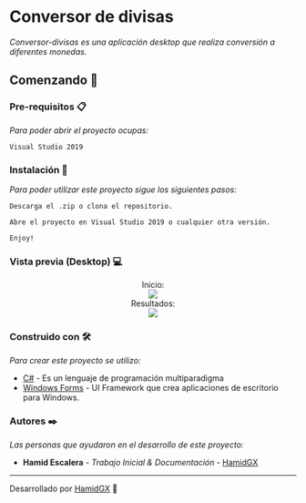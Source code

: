 
# Conversor de divisas

_Conversor-divisas es una aplicación desktop que realiza conversión a diferentes monedas._

## Comenzando 🚀


### Pre-requisitos 📋

_Para poder abrir el proyecto ocupas:_

```
Visual Studio 2019
```

### Instalación 🔧

_Para poder utilizar este proyecto sigue los siguientes pasos:_

```
Descarga el .zip o clona el repositorio.
```

```
Abre el proyecto en Visual Studio 2019 o cualquier otra versión.
```

```
Enjoy!
```

### Vista previa (Desktop) 💻

<div align="center">
  Inicio:
  <br>
  <img src="https://i.imgur.com/azCaxqR.png">
  <br>
  Resultados:
  <br>
  <img src="https://i.imgur.com/Nnr4MLd.png">
</div>

### Construido con 🛠️

_Para crear este proyecto se utilizo:_

* [C#](https://docs.microsoft.com/en-us/dotnet/csharp/) - Es un lenguaje de programación multiparadigma
* [Windows Forms](https://maven.apache.org/) - UI Framework que crea aplicaciones de escritorio para Windows. 

### Autores ✒️

_Las personas que ayudaron en el desarrollo de este proyecto:_

* **Hamid Escalera** - *Trabajo Inicial & Documentación* - [HamidGX](https://github.com/HamidGX)



---
Desarrollado por [HamidGX](https://github.com/HamidGX) 🌌